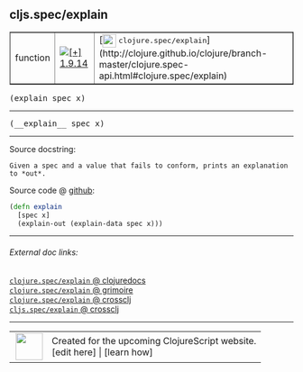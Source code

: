 ## cljs.spec/explain



 <table border="1">
<tr>
<td>function</td>
<td><a href="https://github.com/cljsinfo/cljs-api-docs/tree/1.9.14"><img valign="middle" alt="[+] 1.9.14" title="Added in 1.9.14" src="https://img.shields.io/badge/+-1.9.14-lightgrey.svg"></a> </td>
<td>
[<img height="24px" valign="middle" src="http://i.imgur.com/1GjPKvB.png"> <samp>clojure.spec/explain</samp>](http://clojure.github.io/clojure/branch-master/clojure.spec-api.html#clojure.spec/explain)
</td>
</tr>
</table>

<samp>(explain spec x)</samp><br>

---

 <samp>
(__explain__ spec x)<br>
</samp>

---





Source docstring:

```
Given a spec and a value that fails to conform, prints an explanation to *out*.
```


Source code @ [github]():

```clj
(defn explain
  [spec x]
  (explain-out (explain-data spec x)))
```

<!--
Repo - tag - source tree - lines:

 <pre>

</pre>

-->

---



###### External doc links:

[`clojure.spec/explain` @ clojuredocs](http://clojuredocs.org/clojure.spec/explain)<br>
[`clojure.spec/explain` @ grimoire](http://conj.io/store/v1/org.clojure/clojure/1.7.0-beta3/clj/clojure.spec/explain/)<br>
[`clojure.spec/explain` @ crossclj](http://crossclj.info/fun/clojure.spec/explain.html)<br>
[`cljs.spec/explain` @ crossclj](http://crossclj.info/fun/cljs.spec.cljs/explain.html)<br>

---

 <table>
<tr><td>
<img valign="middle" align="right" width="48px" src="http://i.imgur.com/Hi20huC.png">
</td><td>
Created for the upcoming ClojureScript website.<br>
[edit here] | [learn how]
</td></tr></table>

[edit here]:https://github.com/cljsinfo/cljs-api-docs/blob/master/cljsdoc/cljs.spec/explain.cljsdoc
[learn how]:https://github.com/cljsinfo/cljs-api-docs/wiki/cljsdoc-files

<!--

This information was too distracting to show to readers, but I'll leave it
commented here since it is helpful to:

- pretty-print the data used to generate this document
- and show how to retrieve that data



The API data for this symbol:

```clj
{:ns "cljs.spec",
 :name "explain",
 :signature ["[spec x]"],
 :name-encode "explain",
 :history [["+" "1.9.14"]],
 :type "function",
 :clj-equiv {:full-name "clojure.spec/explain",
             :url "http://clojure.github.io/clojure/branch-master/clojure.spec-api.html#clojure.spec/explain"},
 :full-name-encode "cljs.spec/explain",
 :source {:code "(defn explain\n  [spec x]\n  (explain-out (explain-data spec x)))",
          :title "Source code",
          :repo "clojurescript",
          :tag "r1.9.14",
          :filename "src/main/cljs/cljs/spec.cljs",
          :lines [186 189],
          :url "https://github.com/clojure/clojurescript/blob/r1.9.14/src/main/cljs/cljs/spec.cljs#L186-L189"},
 :usage ["(explain spec x)"],
 :full-name "cljs.spec/explain",
 :docstring "Given a spec and a value that fails to conform, prints an explanation to *out*.",
 :cljsdoc-url "https://github.com/cljsinfo/cljs-api-docs/blob/master/cljsdoc/cljs.spec/explain.cljsdoc"}

```

Retrieve the API data for this symbol:

```clj
;; from Clojure REPL
(require '[clojure.edn :as edn])
(-> (slurp "https://raw.githubusercontent.com/cljsinfo/cljs-api-docs/catalog/cljs-api.edn")
    (edn/read-string)
    (get-in [:symbols "cljs.spec/explain"]))
```

-->
